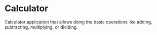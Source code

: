 # Calculator
 Calculator application that allows doing the basic operations like adding, subtracting, multiplying, or dividing. 
 
